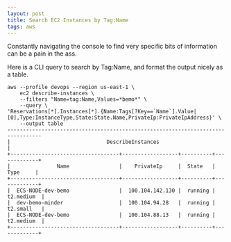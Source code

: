```yaml
---
layout: post
title: Search EC2 Instances by Tag:Name
tags: aws
---
```


Constantly navigating the console to find very specific bits of information can 
be a pain in the ass.  

Here is a CLI query to search by Tag:Name, and format the output nicely as a table.


```
aws --profile devops --region us-east-1 \
    ec2 describe-instances \
    --filters "Name=tag:Name,Values=*bemo*" \
    --query \
'Reservations[*].Instances[*].{Name:Tags[?Key==`Name`].Value|[0],Type:InstanceType,State:State.Name,PrivateIp:PrivateIpAddress}' \
    --output table
---------------------------------------------------------------------------------
|                               DescribeInstances                               |
+-----------------------------------+------------------+----------+-------------+
|               Name                |    PrivateIp     |  State   |    Type     |
+-----------------------------------+------------------+----------+-------------+
|  ECS-NODE-dev-bemo                |  100.104.142.130 |  running |  t2.medium  |
|  dev-bemo-minder                  |  100.104.94.28   |  running |  t2.small   |
|  ECS-NODE-dev-bemo                |  100.104.88.13   |  running |  t2.medium  |
+-----------------------------------+------------------+----------+-------------+
```


